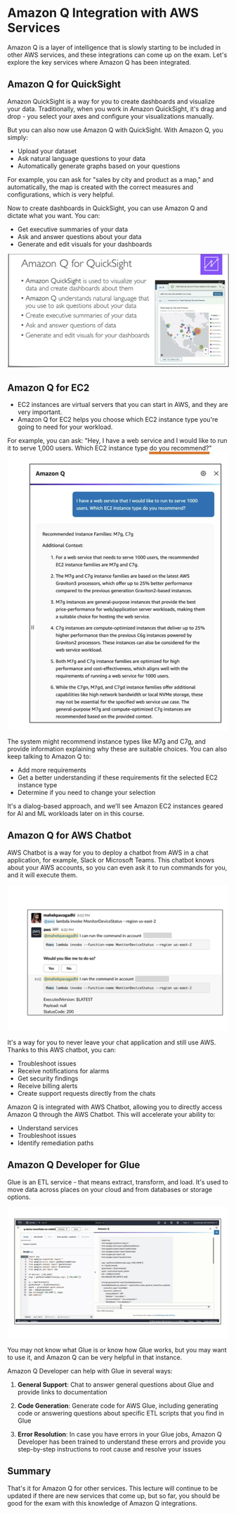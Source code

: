 # Amazon Q Integration with AWS Services

Amazon Q is a layer of intelligence that is slowly starting to be included in other AWS services, and these integrations can come up on the exam. Let's explore the key services where Amazon Q has been integrated.

## **Amazon Q for QuickSight**

Amazon QuickSight is a way for you to create dashboards and visualize your data. Traditionally, when you work in Amazon QuickSight, it's drag and drop - you select your axes and configure your visualizations manually.

But you can also now use Amazon Q with QuickSight. With Amazon Q, you simply:
- Upload your dataset
- Ask natural language questions to your data
- Automatically generate graphs based on your questions

For example, you can ask for "sales by city and product as a map," and automatically, the map is created with the correct measures and configurations, which is very helpful.

Now to create dashboards in QuickSight, you can use Amazon Q and dictate what you want. You can:
- Get executive summaries of your data
- Ask and answer questions about your data
- Generate and edit visuals for your dashboards

![alt text](image-1.png)  

## **Amazon Q for EC2**

- EC2 instances are virtual servers that you can start in AWS, and they are very important. 
- Amazon Q for EC2 helps you choose which EC2 instance type you're going to need for your workload.

For example, you can ask: "Hey, I have a web service and I would like to run it to serve 1,000 users. Which EC2 instance type do you recommend?"
![alt text](image-2.png)

The system might recommend instance types like M7g and C7g, and provide information explaining why these are suitable choices. You can also keep talking to Amazon Q to:
- Add more requirements
- Get a better understanding if these requirements fit the selected EC2 instance type
- Determine if you need to change your selection

It's a dialog-based approach, and we'll see Amazon EC2 instances geared for AI and ML workloads later on in this course.

## **Amazon Q for AWS Chatbot**

AWS Chatbot is a way for you to deploy a chatbot from AWS in a chat application, for example, Slack or Microsoft Teams. This chatbot knows about your AWS accounts, so you can even ask it to run commands for you, and it will execute them.

![alt text](image-3.png)

It's a way for you to never leave your chat application and still use AWS. Thanks to this AWS chatbot, you can:
- Troubleshoot issues
- Receive notifications for alarms
- Get security findings
- Receive billing alerts
- Create support requests directly from the chats

Amazon Q is integrated with AWS Chatbot, allowing you to directly access Amazon Q through the AWS Chatbot. This will accelerate your ability to:
- Understand services
- Troubleshoot issues
- Identify remediation paths

## **Amazon Q Developer for Glue**

Glue is an ETL service - that means extract, transform, and load. It's used to move data across places on your cloud and from databases or storage options.

![alt text](image-4.png)

You may not know what Glue is or know how Glue works, but you may want to use it, and Amazon Q can be very helpful in that instance.

Amazon Q Developer can help with Glue in several ways:

1. **General Support**: Chat to answer general questions about Glue and provide links to documentation

2. **Code Generation**: Generate code for AWS Glue, including generating code or answering questions about specific ETL scripts that you find in Glue

3. **Error Resolution**: In case you have errors in your Glue jobs, Amazon Q Developer has been trained to understand these errors and provide you step-by-step instructions to root cause and resolve your issues

## **Summary**

That's it for Amazon Q for other services. This lecture will continue to be updated if there are new services that come up, but so far, you should be good for the exam with this knowledge of Amazon Q integrations.